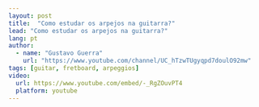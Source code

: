 ```yaml
---
layout: post
title:  "Como estudar os arpejos na guitarra?"
lead: "Como estudar os arpejos na guitarra?"
lang: pt
author:
  - name: "Gustavo Guerra"
    url: "https://www.youtube.com/channel/UC_hTzwTUgyqpd7doulO92mw"
tags: [guitar, fretboard, arpeggios]
video:
  url: https://www.youtube.com/embed/-_RgZOuvPT4
  platform: youtube
---
```


